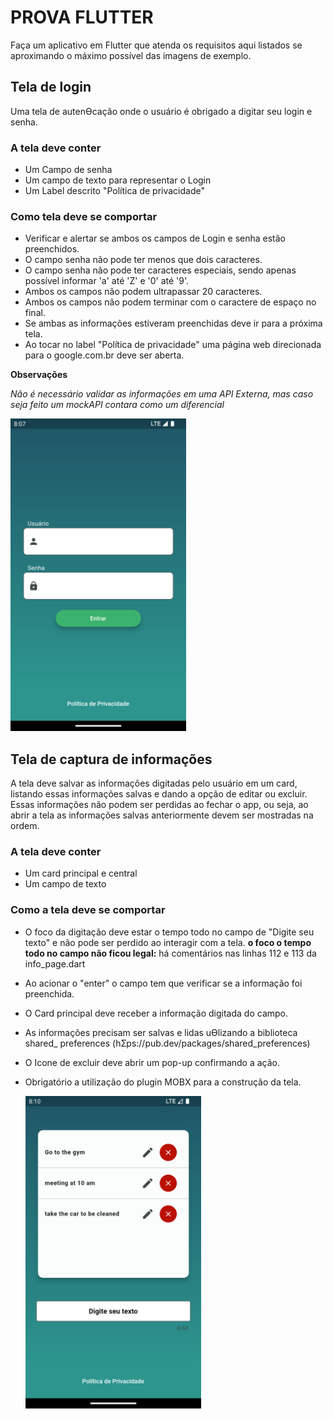 # PROVA FLUTTER
Faça um aplicativo em Flutter que atenda os requisitos aqui listados se aproximando o máximo
possível das imagens de exemplo.
## Tela de login
Uma tela de autenƟcação onde o usuário é obrigado a digitar seu login e senha.
### A tela deve conter
- Um Campo de senha
- Um campo de texto para representar o Login
- Um Label descrito "Política de privacidade"
### Como tela deve se comportar
- Verificar e alertar se ambos os campos de Login e senha estão preenchidos.
- O campo senha não pode ter menos que dois caracteres.
- O campo senha não pode ter caracteres especiais, sendo apenas possível
informar 'a' até 'Z' e '0' até '9'.
- Ambos os campos não podem ultrapassar 20 caracteres.
- Ambos os campos não podem terminar com o caractere de espaço no final.
- Se ambas as informações estiveram preenchidas deve ir para a próxima tela.
- Ao tocar no label "Política de privacidade" uma página web direcionada para o
google.com.br deve ser aberta.

**Observações**

*Não é necessário validar as informações em uma API Externa, mas caso seja feito um mockAPI
contara como um diferencial*

<img src="login_page.png"  height="500">

## Tela de captura de informações
A tela deve salvar as informações digitadas pelo usuário em um card, listando essas informações
salvas e dando a opção de editar ou excluir. Essas informações não podem ser perdidas ao fechar
o app, ou seja, ao abrir a tela as informações salvas anteriormente devem ser mostradas na
ordem.
### A tela deve conter
- Um card principal e central
- Um campo de texto
### Como a tela deve se comportar
- O foco da digitação deve estar o tempo todo no campo de "Digite seu texto" e não pode
ser perdido ao interagir com a tela. 
**o foco o tempo todo no campo não ficou legal:** há comentários nas linhas 112 e 113 da info_page.dart 
- Ao acionar o "enter" o campo tem que verificar se a informação foi preenchida.
- O Card principal deve receber a informação digitada do campo.
- As informações precisam ser salvas e lidas uƟlizando a biblioteca shared_ preferences
(hƩps://pub.dev/packages/shared_preferences)
- O Icone de excluir deve abrir um pop-up confirmando a ação.
- Obrigatório a utilização do plugin MOBX para a construção da tela.

  <img src="info_page.png"  height="500">
